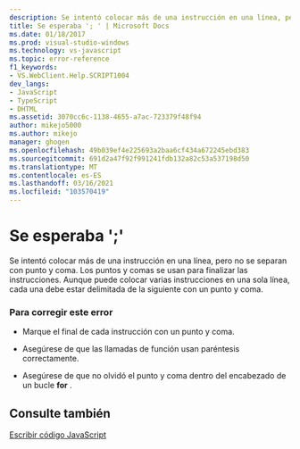 ```yaml
---
description: Se intentó colocar más de una instrucción en una línea, pero no se separan con punto y coma.
title: Se esperaba '; ' | Microsoft Docs
ms.date: 01/18/2017
ms.prod: visual-studio-windows
ms.technology: vs-javascript
ms.topic: error-reference
f1_keywords:
- VS.WebClient.Help.SCRIPT1004
dev_langs:
- JavaScript
- TypeScript
- DHTML
ms.assetid: 3070cc6c-1138-4655-a7ac-723379f48f94
author: mikejo5000
ms.author: mikejo
manager: ghogen
ms.openlocfilehash: 49b039ef4e225693a2baa6cf434a672245ebd383
ms.sourcegitcommit: 691d2a47f92f991241fdb132a82c53a537198d50
ms.translationtype: MT
ms.contentlocale: es-ES
ms.lasthandoff: 03/16/2021
ms.locfileid: "103570419"
---
```

# <a name="expected-"></a>Se esperaba ';'
Se intentó colocar más de una instrucción en una línea, pero no se separan con punto y coma. Los puntos y comas se usan para finalizar las instrucciones. Aunque puede colocar varias instrucciones en una sola línea, cada una debe estar delimitada de la siguiente con un punto y coma.  
  
### <a name="to-correct-this-error"></a>Para corregir este error  
  
- Marque el final de cada instrucción con un punto y coma.  
  
- Asegúrese de que las llamadas de función usan paréntesis correctamente.  
  
- Asegúrese de que no olvidó el punto y coma dentro del encabezado de un bucle **for** .  
  
## <a name="see-also"></a>Consulte también  
 [Escribir código JavaScript](https://developer.mozilla.org/docs/Learn/Getting_started_with_the_web/JavaScript_basics)
